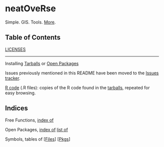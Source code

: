# neatOveRse

Simple. GIS. Tools. [More](https://github.com/dmparrishphd/neatOveRse/blob/master/Files/1/0/neatOveRse.md).

## Table of Contents

[LICENSES](./Files/0/LICENSES.md)

- - -

Installing
[Tarballs](./Files/1/0/INSTALL.md)
or
[Open Packages](./Files/2/0/INSTALL.OPEN.md)

Issues previously mentioned in this README have been moved to the
[Issues tracker](https://github.com/dmparrishphd/neatOveRse/issues).

[R code](./Files/0) (.R files):
copies of the R code found in the
[tarballs](/Files/1/0),
repeated for easy browsing.

Indices
-------

Free Functions,
[index of](./Files/4/0/indexSymbols.md)

Open Packages, 
[index of](./Files/2/0/indexOpenPkgs.md)
[list of](./Files/2/0/listOpenPkg.md)

Symbols, tables of
\[[Files](./Files/6/0/symbolsFiles.md)\]
\[[Pkgs](./Files/6/0/symbolsPkgs.md)\]
